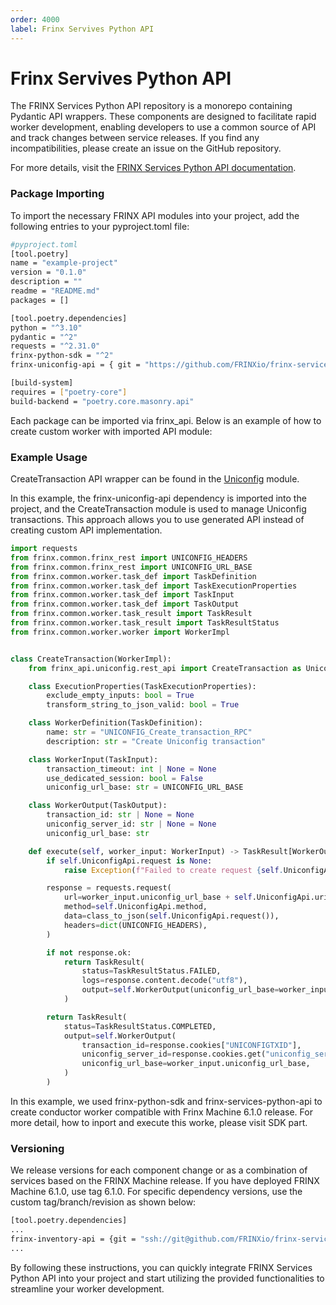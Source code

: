 ```yaml
---
order: 4000
label: Frinx Servives Python API
---
```


Frinx Servives Python API
==========================

The FRINX Services Python API repository is a monorepo containing Pydantic API wrappers. 
These components are designed to facilitate rapid worker development, enabling developers to use a common source of API and track changes between service releases. 
If you find any incompatibilities, please create an issue on the GitHub repository.

For more details, visit the [FRINX Services Python API documentation](https://github.com/FRINXio/frinx-services-python-api).

### Package Importing

To import the necessary FRINX API modules into your project, add the following entries to your pyproject.toml file:

``` bash 
#pyproject.toml
[tool.poetry]
name = "example-project"
version = "0.1.0"
description = ""
readme = "README.md"
packages = []

[tool.poetry.dependencies]
python = "^3.10"
pydantic = "^2"
requests = "^2.31.0"
frinx-python-sdk = "^2"
frinx-uniconfig-api = { git = "https://github.com/FRINXio/frinx-services-python-api.git", tag = "6.1.0", subdirectory = "uniconfig/python" }

[build-system]
requires = ["poetry-core"]
build-backend = "poetry.core.masonry.api"
```

Each package can be imported via frinx_api. Below is an example of how to create custom worker with imported API module:

### Example Usage

CreateTransaction API wrapper can be found in the [Uniconfig](https://github.com/FRINXio/frinx-services-python-api/blob/main/uniconfig/python/frinx_api/uniconfig/rest_api.py) module.

In this example, the frinx-uniconfig-api dependency is imported into the project, and the CreateTransaction module is used to manage Uniconfig transactions.
This approach allows you to use generated API instead of creating custom API implementation.

```python
import requests
from frinx.common.frinx_rest import UNICONFIG_HEADERS
from frinx.common.frinx_rest import UNICONFIG_URL_BASE
from frinx.common.worker.task_def import TaskDefinition
from frinx.common.worker.task_def import TaskExecutionProperties
from frinx.common.worker.task_def import TaskInput
from frinx.common.worker.task_def import TaskOutput
from frinx.common.worker.task_result import TaskResult
from frinx.common.worker.task_result import TaskResultStatus
from frinx.common.worker.worker import WorkerImpl


class CreateTransaction(WorkerImpl):
    from frinx_api.uniconfig.rest_api import CreateTransaction as UniconfigApi

    class ExecutionProperties(TaskExecutionProperties):
        exclude_empty_inputs: bool = True
        transform_string_to_json_valid: bool = True

    class WorkerDefinition(TaskDefinition):
        name: str = "UNICONFIG_Create_transaction_RPC"
        description: str = "Create Uniconfig transaction"

    class WorkerInput(TaskInput):
        transaction_timeout: int | None = None
        use_dedicated_session: bool = False
        uniconfig_url_base: str = UNICONFIG_URL_BASE

    class WorkerOutput(TaskOutput):
        transaction_id: str | None = None
        uniconfig_server_id: str | None = None
        uniconfig_url_base: str

    def execute(self, worker_input: WorkerInput) -> TaskResult[WorkerOutput]:
        if self.UniconfigApi.request is None:
            raise Exception(f"Failed to create request {self.UniconfigApi.request}")

        response = requests.request(
            url=worker_input.uniconfig_url_base + self.UniconfigApi.uri,
            method=self.UniconfigApi.method,
            data=class_to_json(self.UniconfigApi.request()),
            headers=dict(UNICONFIG_HEADERS),
        )

        if not response.ok:
            return TaskResult(
                status=TaskResultStatus.FAILED,
                logs=response.content.decode("utf8"),
                output=self.WorkerOutput(uniconfig_url_base=worker_input.uniconfig_url_base),
            )

        return TaskResult(
            status=TaskResultStatus.COMPLETED,
            output=self.WorkerOutput(
                transaction_id=response.cookies["UNICONFIGTXID"],
                uniconfig_server_id=response.cookies.get("uniconfig_server_id", None),
                uniconfig_url_base=worker_input.uniconfig_url_base,
            )
        )

```

In this example, we used frinx-python-sdk and frinx-services-python-api to create conductor worker compatible with Frinx Machine 6.1.0 release.
For more detail, how to inport and execute this worke, please visit SDK part. 

### Versioning

We release versions for each component change or as a combination of services based on the FRINX Machine release. 
If you have deployed FRINX Machine 6.1.0, use tag 6.1.0. For specific dependency versions, use the custom tag/branch/revision as shown below:


```bash
[tool.poetry.dependencies]
...
frinx-inventory-api = {git = "ssh://git@github.com/FRINXio/frinx-services-python-api.git", tag = "frinx-inventory-api_v2.2.0", subdirectory = "frinx-inventory-server/python"}
...
```

By following these instructions, you can quickly integrate FRINX Services Python API into your project and start utilizing the provided functionalities to streamline your worker development.

###